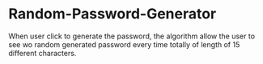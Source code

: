 # Random-Password-Generator
When user click to generate the password, the algorithm allow the user to see wo random generated password every time totally of length of 15 different characters.
